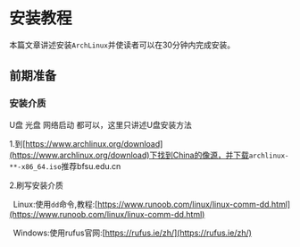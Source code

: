 # 安装教程

本篇文章讲述安装<code>ArchLinux</code>并使读者可以在30分钟内完成安装。

## 前期准备

### 安装介质

U盘 光盘 网络启动 都可以，这里只讲述U盘安装方法

1.到[https://www.archlinux.org/download](https://www.archlinux.org/download)下找到China的像源，并下载<code>archlinux-**-x86_64.iso</code>推荐bfsu.edu.cn

2.刷写安装介质

&ensp;Linux:使用<code>dd</code>命令,教程:[https://www.runoob.com/linux/linux-comm-dd.html](https://www.runoob.com/linux/linux-comm-dd.html)

&ensp;Windows:使用rufus官网:[https://rufus.ie/zh/](https://rufus.ie/zh/)
